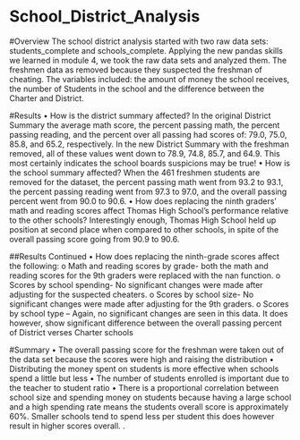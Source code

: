 # School_District_Analysis

#Overview
The school district analysis started with two raw data sets: students_complete and schools_complete. Applying the new pandas skills we learned in module 4, we took the raw data sets and analyzed them. The freshmen data as removed because they suspected the freshman of cheating. The variables included: the amount of money the school receives, the number of Students in the school and the difference between the Charter and District.

#Results
•	How is the district summary affected? In the original District Summary the average math score, the percent passing math, the percent passing reading, and the percent over all passing had scores of: 79.0, 75.0, 85.8, and 65.2, respectively. In the new District Summary with the freshman removed, all of these values went down to 78.9, 74.8, 85.7, and 64.9. This most certainly indicates the school boards suspicions may be true! 
•	How is the school summary affected? When the 461 freshmen students are removed for the dataset, the percent passing math went from 93.2 to 93.1, the percent passing reading went from 97.3 to 97.0, and the overall passing percent went from 90.0 to 90.6.
•	How does replacing the ninth graders’ math and reading scores affect Thomas High School’s performance relative to the other schools? Interestingly enough, Thomas High School held up position at second place when compared to other schools, in spite of the overall passing score going from 90.9 to 90.6. 

##Results Continued
•	How does replacing the ninth-grade scores affect the following:
o	Math and reading scores by grade- both the math and reading scores for the 9th graders were replaced with the nan function.
o	Scores by school spending- No significant changes were made after adjusting for the suspected cheaters. 
o	Scores by school size- No significant changes were made after adjusting for the 9th graders.
o	Scores by school type – Again, no significant changes are seen in this data. It does however, show significant difference between the overall passing percent of District verses Charter schools

#Summary
•	The overall passing score for the freshman were taken out of the data set because the scores were high and raising the distribution
•	Distributing the money spent on students is more effective when schools spend a little but less
•	The number of students enrolled is important due to the teacher to student ratio
•	There is a proportional correlation between school size and spending money on students because having a large school and a high spending rate means the students overall score is approximately 60%. Smaller schools tend to spend less per student this does however result in higher scores overall.
.
